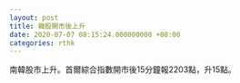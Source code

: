 ```yaml
---
layout: post
title: 韓股開市後上升
date: 2020-07-07 08:15:24.000000000 +08:00
categories: rthk
---
```


南韓股市上升。首爾綜合指數開市後15分鐘報2203點，升15點。
